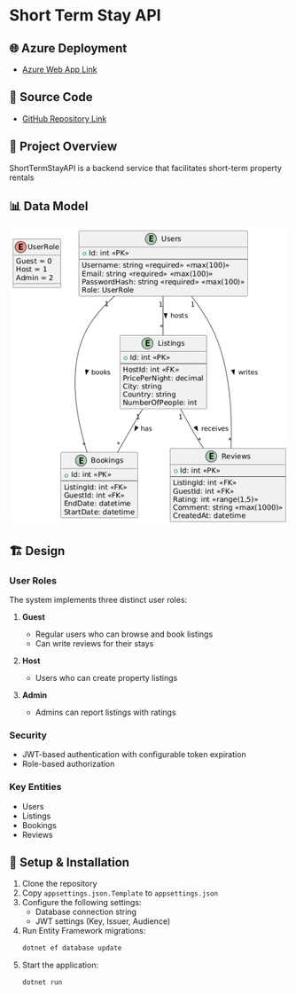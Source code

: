 # Short Term Stay API

## 🌐 Azure Deployment 

- [Azure Web App Link](https://shorttermstayapi-ataekren-fmekgcafc4c0bbb2.westeurope-01.azurewebsites.net/swagger/index.html)

## 🔗 Source Code

- [GitHub Repository Link](https://github.com/ataekren/ShortTermStayWebAPI)

## 🎯 Project Overview

ShortTermStayAPI is a backend service that facilitates short-term property rentals

## 📊 Data Model

![ER](https://github.com/ataekren/ShortTermStayWebAPI/blob/master/ER.png?raw=true)

## 🏗 Design

### User Roles

The system implements three distinct user roles:

1. **Guest**
   - Regular users who can browse and book listings
   - Can write reviews for their stays

2. **Host**
   - Users who can create property listings

3. **Admin**
   - Admins can report listings with ratings

### Security

- JWT-based authentication with configurable token expiration
- Role-based authorization


### Key Entities

- Users
- Listings
- Bookings
- Reviews

## 🚀 Setup & Installation

1. Clone the repository
2. Copy `appsettings.json.Template` to `appsettings.json`
3. Configure the following settings:
   - Database connection string
   - JWT settings (Key, Issuer, Audience)
4. Run Entity Framework migrations:
   ```bash
   dotnet ef database update
   ```
5. Start the application:
   ```bash
   dotnet run
   ```
